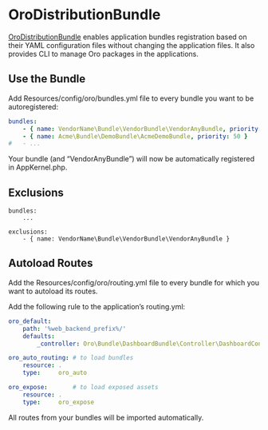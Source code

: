 <a id="bundle-docs-platform-distribution-bundle"></a>

# OroDistributionBundle

<a href="https://github.com/oroinc/platform/tree/6.1/src/Oro/Bundle/DistributionBundle" target="_blank">OroDistributionBundle</a> enables application bundles registration based on their YAML configuration files without changing the application files. It also provides CLI to manage Oro packages in the applications.

## Use the Bundle

Add Resources/config/oro/bundles.yml file to every bundle you want to be autoregistered:

```yaml
bundles:
    - { name: VendorName\Bundle\VendorBundle\VendorAnyBundle, priority: 50 }
    - { name: Acme\Bundle\DemoBundle\AcmeDemoBundle, priority: 50 }
#   - ...
```

Your bundle (and “VendorAnyBundle”) will now be automatically registered in AppKernel.php.

## Exclusions

```none
bundles:
    ...

exclusions:
    - { name: VendorName\Bundle\VendorBundle\VendorAnyBundle }
```

## Autoload Routes

Add the Resources/config/oro/routing.yml file to every bundle for which you want to autoload its routes.

Add the following rule to the application’s routing.yml:

```yaml
oro_default:
    path: '%web_backend_prefix%/'
    defaults:
        _controller: Oro\Bundle\DashboardBundle\Controller\DashboardController::viewAction

oro_auto_routing: # to load bundles
    resource: .
    type:     oro_auto

oro_expose:       # to load exposed assets
    resource: .
    type:     oro_expose
```

All routes from your bundles will be imported automatically.

<!-- Frontend -->
